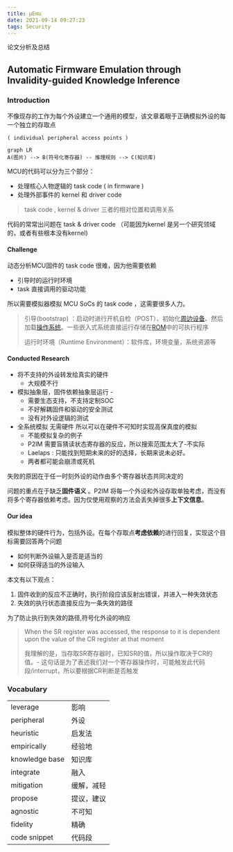```yaml
---
title: μEmu
date: 2021-09-14 09:27:23
tags: Security
---
```


论文分析及总结
<!--more-->

## Automatic Firmware Emulation through Invalidity-guided Knowledge Inference

### Introduction

不像现存的工作为每个外设建立一个通用的模型，该文章着眼于正确模拟外设的每一个独立的存取点

`( individual peripheral access points )`

```mermaid
graph LR
A(图片) --> B(符号化寄存器) -- 推理规则 --> C(知识库)

```

MCU的代码可以分为三个部分：

* 处理核心人物逻辑的 task code  ( in firmware )
* 处理外部事件的 kernel 和 driver code

> task code , kernel & driver 三者的相对位置和调用关系

代码的常常出问题在 task & driver code （可能因为kernel 是另一个研究领域的，或者有些根本没有kernel)

#### Challenge

动态分析MCU固件的 task code 很难，因为他需要依赖

* 引导时的运行时环境
* task 直接调用的驱动功能

所以需要模拟器模拟 MCU SoCs 的 task code ，这需要很多人力。

> 引导(bootstrap) ：启动时进行开机自检（POST）、初始化[周边设备](https://zh.wikipedia.org/wiki/周邊裝置)、然后加载[操作系统](https://zh.wikipedia.org/wiki/操作系统)。一些嵌入式系统直接运行存储在[ROM](https://zh.wikipedia.org/wiki/ROM)中的可执行程序
>
> 运行时环境（Runtime Environment）：软件库，环境变量，系统资源等

#### Conducted Research

* 将不支持的外设转发给真实的硬件
  * 大规模不行
* 模拟抽象层，固件依赖抽象层运行 - 
  * 需要生态支持，不支持定制SOC
  * 不好解耦固件和驱动的安全测试
  * 没有对外设逻辑的测试
* 全系统模拟 无需硬件 所以可以在硬件不可知时实现高保真度的模拟
  * 不能模拟复杂的例子 
  * P2IM 需要盲猜读状态寄存器的反应，所以搜索范围太大了-不实际
  * Laelaps :  只能找到短期未来的好的选择，长期来说未必好。
  * 两者都可能会崩溃或死机

失败的原因在于任一时刻外设的动作由多个寄存器状态共同决定的 

问题的重点在于缺乏**固件语义** 。P2IM 将每一个外设和外设存取单独考虑，而没有将多个寄存器依赖考虑。因为仅使用观察的方法会丢失掉很多**上下文信息**。

#### Our idea

模拟整体的硬件行为，包括外设。在每个存取点**考虑依赖**的进行回复，实现这个目标需要回答两个问题

* 如何判断外设输入是否是适当的
* 如何获得适当的外设输入

本文有以下观点：

1. 固件收到的反应不正确时，执行阶段应该反射出错误，并进入一种失效状态
2. 失效的执行状态直接反应为一条失效的路径

为了防止执行到失效的路径,符号化外设的响应

> When the SR register was accessed, the response to it is dependent upon the value of the CR register at that moment
>
> 我理解的是，当存取SR寄存器时，已知SR的值，所以操作取决于CR的值。- 这句话是为了表述我们对一个寄存器操作时，可能触发此代码段/interrupt，所以要根据CR判断是否触发

### Vocabulary

|                |            |
| -------------- | ---------- |
| leverage       | 影响       |
| peripheral     | 外设       |
| heuristic      | 启发法     |
| empirically    | 经验地     |
| knowledge base | 知识库     |
| integrate      | 融入       |
| mitigation     | 缓解，减轻 |
| propose        | 提议，建议 |
| agnostic       | 不可知     |
| fidelity       | 精确       |
| code snippet   | 代码段     |
